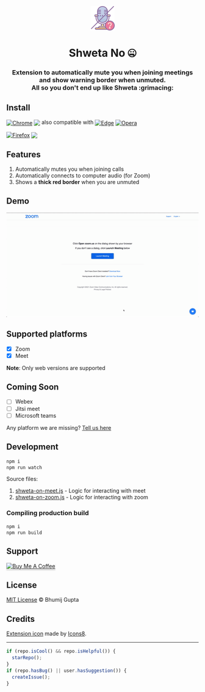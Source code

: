 <p align="center"><img src="./source/icon.png" alt="Shweta No extension icon"/></p>
<p align="center"><h1 align="center">Shweta No 🤐</h1>
<h3 align="center">Extension to automatically mute you when joining meetings and show warning border when unmuted. <br/>All so you don't end up like Shweta :grimacing:</h3>

## Install

[link-chrome]: https://chrome.google.com/webstore/detail/shweta-no/pfhnjonjbjbhhlfkecdgghlkgkpbnocm "Version published on Chrome Web Store"
[link-firefox]: https://addons.mozilla.org/en-GB/firefox/addon/shweta-no/ "Version published on Mozilla Add-ons"

[<img src="https://raw.githubusercontent.com/alrra/browser-logos/main/src/chrome/chrome_128x128.png" width="48" alt="Chrome" valign="middle">][link-chrome] [<img valign="middle" src="https://img.shields.io/chrome-web-store/v/pfhnjonjbjbhhlfkecdgghlkgkpbnocm.svg?label=%20">][link-chrome] also compatible with [<img src="https://raw.githubusercontent.com/alrra/browser-logos/main/src/edge/edge_48x48.png" width="24" alt="Edge" valign="middle">][link-chrome] [<img src="https://raw.githubusercontent.com/alrra/browser-logos/main/src/opera/opera_48x48.png" width="24" alt="Opera" valign="middle">][link-chrome]

[<img src="https://raw.githubusercontent.com/alrra/browser-logos/main/src/firefox/firefox_128x128.png" width="48" alt="Firefox" valign="middle">][link-firefox] [<img valign="middle" src="https://img.shields.io/amo/v/shweta-no.svg?label=%20">][link-firefox]

## Features

1. Automatically mutes you when joining calls
2. Automatically connects to computer audio (for Zoom)
3. Shows a **thick red border** when you are unmuted

## Demo

![Demo on zoom](./media/demo.gif)

## Supported platforms

- [x] Zoom
- [x] Meet

**Note**: Only web versions are supported

## Coming Soon

- [ ] Webex
- [ ] Jitsi meet
- [ ] Microsoft teams

Any platform we are missing? [Tell us here](https://github.com/bhumijgupta/Shweta-no/issues/new)

## Development

```
npm i
npm run watch
```

Source files:

1. [shweta-on-meet.js](./source/shweta-on-meet.js) - Logic for interacting with meet
2. [shweta-on-zoom.js](./source/shweta-on-meet.js) - Logic for interacting with zoom

### Compiling production build

```
npm i
npm run build
```

## Support

<a href="https://www.buymeacoffee.com/bhumijgupta" target="_blank"><img src="https://www.buymeacoffee.com/assets/img/custom_images/orange_img.png" alt="Buy Me A Coffee" style="height: 41px !important;width: 174px !important;box-shadow: 0px 3px 2px 0px rgba(190, 190, 190, 0.5) !important;-webkit-box-shadow: 0px 3px 2px 0px rgba(190, 190, 190, 0.5) !important;" ></a>

## License

[MIT License](./LICENSE) &copy; Bhumij Gupta

## Credits

[Extension icon](https://icons8.com/icons/set/no-microphone) made by [Icons8](https://icons8.com).

---

```javascript
if (repo.isCool() && repo.isHelpful()) {
  starRepo();
}
if (repo.hasBug() || user.hasSuggestion()) {
  createIssue();
}
```
